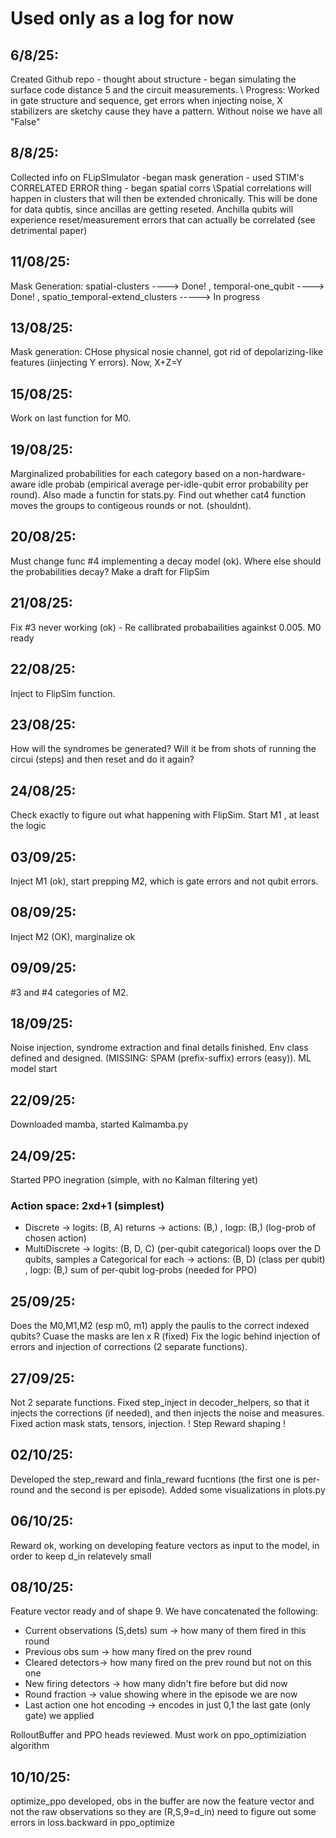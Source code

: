 # Used only as a log for now



## 6/8/25:


 Created Github repo - thought about structure - began simulating the surface code distance 5 and the circuit measurements. \\ Progress: Worked in gate structure and sequence, get errors when injecting noise, X stabilizers are sketchy cause they have a pattern. Without noise we have all "False"


## 8/8/25: 

Collected info on FLipSImulator -began mask generation - used STIM's CORRELATED ERROR thing - began spatial corrs \\Spatial correlations will happen in clusters that will then be extended chronically. This will be done for data qubtis, since ancillas are getting reseted. Anchilla qubits will experience reset/measurement errors that can actually be correlated (see detrimental paper)


## 11/08/25:

Mask Generation: spatial-clusters ----> Done!   ,   temporal-one_qubit ----> Done!  , spatio_temporal-extend_clusters  -----> In progress


## 13/08/25:

Mask generation: CHose physical nosie channel, got rid of depolarizing-like features (iinjecting Y errors). Now, X+Z=Y

## 15/08/25:

Work on last function for M0. 

## 19/08/25:

Marginalized probabilities for each category based on a non-hardware-aware idle probab (empirical average per-idle-qubit error probability per round). 
Also made a functin for stats.py. Find out whether cat4 function moves the groups to contigeous rounds or not. (shouldnt). 

## 20/08/25:

Must change func #4 implementing a decay model (ok). Where else should the probabilities decay? Make a draft for FlipSim

## 21/08/25: 

Fix #3 never working (ok) - Re callibrated probabailities againkst 0.005. 
M0 ready

## 22/08/25:

Inject to FlipSim function. 

## 23/08/25:

How will the syndromes be generated? Will it be from shots of running the circui (steps) and then reset and do it again?

## 24/08/25: 

Check exactly to figure out what happening with FlipSim. Start M1 , at least the logic


## 03/09/25:

Inject M1 (ok), start prepping M2, which is gate errors and not qubit errors. 

## 08/09/25: 

Inject M2 (OK), marginalize ok

## 09/09/25: 

#3 and #4 categories of M2.



## 18/09/25: 


Noise injection, syndrome extraction and final details finished. Env class defined and designed. 
(MISSING: SPAM (prefix-suffix) errors (easy)). 
ML model start

## 22/09/25:
Downloaded mamba, started Kalmamba.py 


## 24/09/25:

Started PPO inegration (simple, with no Kalman filtering yet)
### Action space: 2xd+1 (simplest)
- Discrete -> logits: (B, A)
    returns -> actions: (B,) ,   logp:   (B,) (log-prob of chosen action)
- MultiDiscrete -> logits: (B, D, C) (per-qubit categorical)
    loops over the D qubits, samples a Categorical for each -> actions: (B, D) (class per qubit)    , logp: (B,) sum of per-qubit log-probs (needed for PPO)


## 25/09/25:

Does the M0,M1,M2 (esp m0, m1) apply the paulis to the correct indexed qubits? Cuase the masks are len x R   (fixed)
Fix the logic behind injection of errors and injection of corrections (2 separate functions).

## 27/09/25:

Not 2 separate functions. Fixed step_inject in decoder_helpers, so that it injects the corrections (if needed), and then injects the noise and measures. 
Fixed action mask stats, tensors, injection.
! Step Reward shaping ! 

## 02/10/25:

Developed the step_reward and finla_reward fucntions (the first one is per-round and the second is per episode).
Added some visualizations in plots.py

## 06/10/25:

Reward ok, working on developing feature vectors as input to the model, in order to keep d_in relatevely small


## 08/10/25:

Feature vector ready and of shape 9. We have concatenated the following:
- Current observations (S,dets) sum -> how many of them fired in this round
- Previous obs sum -> how many fired on the prev round
- Cleared detectors-> how many fired on the prev round but not on this one
- New firing detectors -> how many didn't fire before but did now
- Round fraction -> value showing where in the episode we are now 
- Last action one hot encoding -> encodes in just 0,1 the last gate (only gate) we applied


RolloutBuffer and PPO heads reviewed. Must work on ppo_optimiziation algorithm

## 10/10/25:
optimize_ppo developed, obs in the buffer are now the feature vector and not the raw observations so they are (R,S,9=d_in)
need to figure out some errors in loss.backward in ppo_optimize
